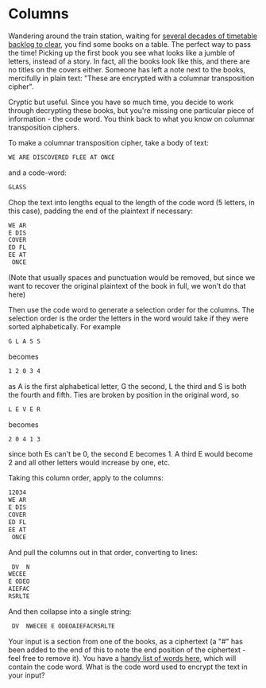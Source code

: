 # Columns

Wandering around the train station, waiting for [several decades of timetable backlog to clear](./challenge34.md), you find some books on a table. The perfect way to pass the time! Picking up the first book you see what looks like a jumble of letters, instead of a story. In fact, all the books look like this, and there are no titles on the covers either. Someone has left a note next to the books, mercifully in plain text:
"These are encrypted with a columnar transposition cipher".

Cryptic but useful. Since you have so much time, you decide to work through decrypting these books, but you're missing one particular piece of information - the code word. You think back to what you know on columnar transposition ciphers.

To make a columnar transposition cipher, take a body of text:

```txt
WE ARE DISCOVERED FLEE AT ONCE
```

and a code-word:

```txt
GLASS
```

Chop the text into lengths equal to the length of the code word (5 letters, in this case), padding the end of the plaintext if necessary:

```txt
WE AR
E DIS
COVER
ED FL
EE AT
 ONCE
```

(Note that usually spaces and punctuation would be removed, but since we want to recover the original plaintext of the book in full, we won't do that here)

Then use the code word to generate a selection order for the columns. The selection order is the order the letters in the word would take if they were sorted alphabetically.
For example

```txt
G L A S S
```

becomes

```txt
1 2 0 3 4
```

as A is the first alphabetical letter, G the second, L the third and S is both the fourth and fifth. Ties are broken by position in the original word, so

```txt
L E V E R
```

becomes

```txt
2 0 4 1 3
```


since both Es can't be 0, the second E becomes 1. A third E would become 2 and all other letters would increase by one, etc.

Taking this column order, apply to the columns:

```txt
12034
WE AR
E DIS
COVER
ED FL
EE AT
 ONCE
```


And pull the columns out in that order, converting to lines:

```txt
 DV  N
WECEE
E ODEO
AIEFAC
RSRLTE
```


And then collapse into a single string:

```txt
 DV  NWECEE E ODEOAIEFACRSRLTE
```

Your input is a section from one of the books, as a ciphertext (a "#" has been added to the end of this to note the end position of the ciphertext - feel free to remove it). You have a [handy list of words here](./words.txt), which will contain the code word. What is the code word used to encrypt the text in your input?
